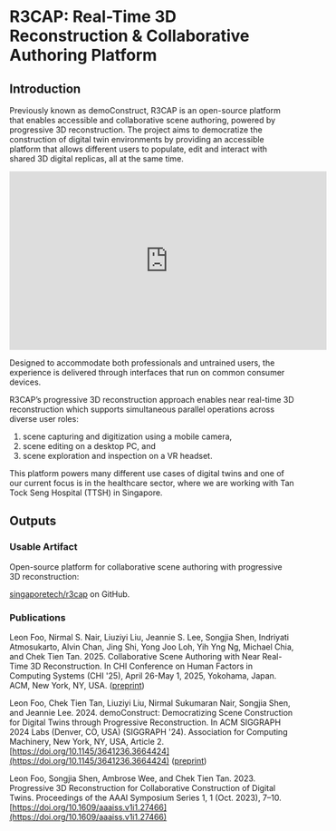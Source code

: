 ---
---

# R3CAP: Real-Time 3D Reconstruction & Collaborative Authoring Platform

## Introduction

Previously known as demoConstruct, R3CAP is an open-source platform that enables accessible and collaborative scene authoring, powered by progressive 3D reconstruction. The project aims to democratize the construction of digital twin environments by providing an accessible platform that allows different users to populate, edit and interact with shared 3D digital replicas, all at the same time.

<iframe width="560" height="315" src="https://www.youtube.com/embed/h0eHyic-tmE?si=KpyZAGR1VnwS7tOq" title="YouTube video player" frameborder="0" allow="accelerometer; autoplay; clipboard-write; encrypted-media; gyroscope; picture-in-picture; web-share" referrerpolicy="strict-origin-when-cross-origin" allowfullscreen></iframe>

Designed to accommodate both professionals and untrained users, the experience is delivered through interfaces that run on common consumer devices.

R3CAP’s progressive 3D reconstruction approach enables near real-time 3D reconstruction which supports simultaneous parallel operations across diverse user roles:
1. scene capturing and digitization using a mobile camera,
2. scene editing on a desktop PC, and
3. scene exploration and inspection on a VR headset.

This platform powers many different use cases of digital twins and one of our current focus is in the healthcare sector, where we are working with Tan Tock Seng Hospital (TTSH) in Singapore.

## Outputs

### Usable Artifact

Open-source platform for collaborative scene authoring with progressive 3D reconstruction:

[singaporetech/r3cap](https://github.com/singaporetech/r3cap) on GitHub.

### Publications

Leon Foo, Nirmal S. Nair, Liuziyi Liu, Jeannie S. Lee, Songjia Shen, Indriyati Atmosukarto, Alvin Chan, Jing Shi, Yong Joo Loh, Yih Yng Ng, Michael Chia, and Chek Tien Tan. 2025. Collaborative Scene Authoring with Near Real-Time 3D Reconstruction. In CHI Conference on Human Factors in Computing Systems (CHI '25), April 26-May 1, 2025, Yokohama, Japan. ACM, New York, NY, USA.
([preprint](/assets/publications/democonstruct-chi2025.pdf))

Leon Foo, Chek Tien Tan, Liuziyi Liu, Nirmal Sukumaran Nair, Songjia Shen, and Jeannie Lee. 2024. demoConstruct: Democratizing Scene Construction for Digital Twins through Progressive Reconstruction. In ACM SIGGRAPH 2024 Labs (Denver, CO, USA) (SIGGRAPH '24). Association for Computing Machinery, New York, NY, USA, Article 2. [https://doi.org/10.1145/3641236.3664424](https://doi.org/10.1145/3641236.3664424)
([preprint](/assets/publications/democonstruct-siggraph2024.pdf))

Leon Foo, Songjia Shen, Ambrose Wee, and Chek Tien Tan. 2023. Progressive 3D Reconstruction for Collaborative Construction of Digital Twins. Proceedings of the AAAI Symposium Series 1, 1 (Oct. 2023), 7–10. [https://doi.org/10.1609/aaaiss.v1i1.27466](https://doi.org/10.1609/aaaiss.v1i1.27466)
